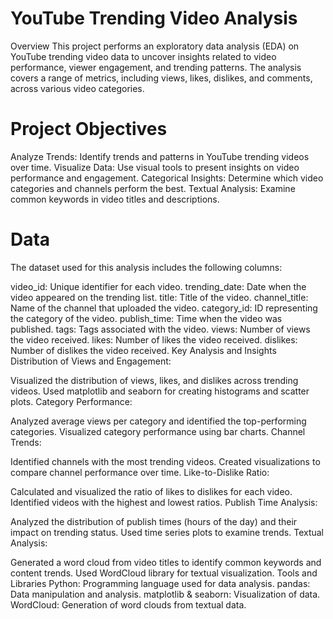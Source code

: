 # YouTube Trending Video Analysis
Overview
This project performs an exploratory data analysis (EDA) on YouTube trending video data to uncover insights related to video performance, viewer engagement, and trending patterns. The analysis covers a range of metrics, including views, likes, dislikes, and comments, across various video categories.

# Project Objectives
Analyze Trends: Identify trends and patterns in YouTube trending videos over time.
Visualize Data: Use visual tools to present insights on video performance and engagement.
Categorical Insights: Determine which video categories and channels perform the best.
Textual Analysis: Examine common keywords in video titles and descriptions.

# Data
The dataset used for this analysis includes the following columns:

video_id: Unique identifier for each video.
trending_date: Date when the video appeared on the trending list.
title: Title of the video.
channel_title: Name of the channel that uploaded the video.
category_id: ID representing the category of the video.
publish_time: Time when the video was published.
tags: Tags associated with the video.
views: Number of views the video received.
likes: Number of likes the video received.
dislikes: Number of dislikes the video received.
Key Analysis and Insights
Distribution of Views and Engagement:

Visualized the distribution of views, likes, and dislikes across trending videos.
Used matplotlib and seaborn for creating histograms and scatter plots.
Category Performance:

Analyzed average views per category and identified the top-performing categories.
Visualized category performance using bar charts.
Channel Trends:

Identified channels with the most trending videos.
Created visualizations to compare channel performance over time.
Like-to-Dislike Ratio:

Calculated and visualized the ratio of likes to dislikes for each video.
Identified videos with the highest and lowest ratios.
Publish Time Analysis:

Analyzed the distribution of publish times (hours of the day) and their impact on trending status.
Used time series plots to examine trends.
Textual Analysis:

Generated a word cloud from video titles to identify common keywords and content trends.
Used WordCloud library for textual visualization.
Tools and Libraries
Python: Programming language used for data analysis.
pandas: Data manipulation and analysis.
matplotlib & seaborn: Visualization of data.
WordCloud: Generation of word clouds from textual data.
